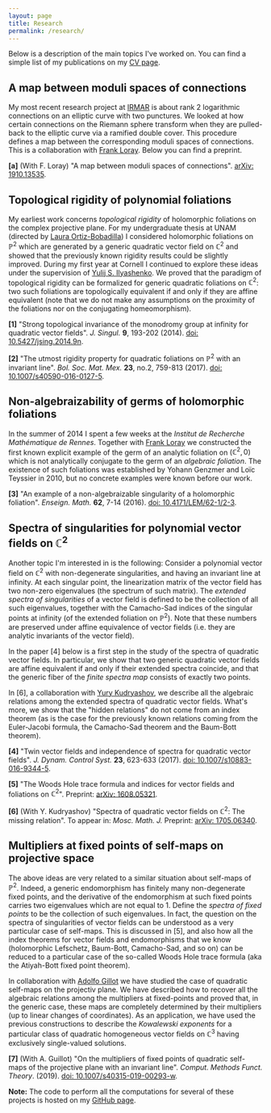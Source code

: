 ```yaml
---
layout: page
title: Research
permalink: /research/
---
```


<meta http-equiv="Content-Type" content="text/html; charset=utf-8"/>  <!-- For correct rendering with Emacs -->


Below is a description of the main topics I've worked on. You can find a simple list of my publications on my [CV page](/cv/).


## A map between moduli spaces of connections

My most recent research project at [IRMAR](http://irmar.univ-rennes1.fr/english/) is about rank 2 logarithmic connections on an elliptic curve with two punctures. We looked at how certain connections on the Riemann sphere transform when they are pulled-back to the elliptic curve via a ramified double cover. This procedure defines a map between the corresponding moduli spaces of connections. This is a collaboration with [Frank Loray](http://perso.univ-rennes1.fr/frank.loray/). Below you can find a preprint.

**[a]** (With F. Loray) "A map between moduli spaces of connections". [arXiv: 1910.13535](https://arxiv.org/abs/1910.13535).


## Topological rigidity of polynomial foliations

My earliest work concerns _topological rigidity_ of holomorphic foliations on the complex projective plane. For my undergraduate thesis at UNAM (directed by [Laura Ortiz-Bobadilla](http://www.matem.unam.mx/fsd/laura)) I considered holomorphic foliations on $\mathbb{P}^2$ which are generated by a generic quadratic vector field on $\mathbb{C}^2$ and showed that the previously known rigidity results could be slightly improved.  During my first year at Cornell I continued to explore these ideas under the supervision of [Yulij S. Ilyashenko](https://www.math.cornell.edu/m/People/Faculty/ilyashenko). We proved that the paradigm of topological rigidity can be formalized for generic quadratic foliations on $\mathbb{C}^2$: two such foliations are topologically equivalent if and only if they are affine equivalent (note that we do not make any assumptions on the proximity of the foliations nor on the conjugating homeomorphism).

**[1]** "Strong topological invariance of the monodromy group at infinity for quadratic vector fields". _J. Singul._ **9**, 193-202 (2014). [doi: 10.5427/jsing.2014.9n](http://dx.doi.org/10.5427/jsing.2014.9n).

**[2]** "The utmost rigidity property for quadratic foliations on $\mathbb{P}^2$ with an invariant line". _Bol. Soc. Mat. Mex._ **23**, no.2, 759-813 (2017). [doi: 10.1007/s40590-016-0127-5](http://doi.org/10.1007/s40590-016-0127-5).


## Non-algebraizability of germs of holomorphic foliations

In the summer of 2014 I spent a few weeks at the _Institut de Recherche Mathématique de Rennes_. Together with [Frank Loray](http://perso.univ-rennes1.fr/frank.loray/) we constructed the first known explicit example of the germ of an analytic foliation on $(\mathbb{C}^2,0)$ which is not analytically conjugate to the germ of an _algebraic foliation_. The existence of such foliations was established by Yohann Genzmer and Loïc Teyssier in 2010, but no concrete examples were known before our work.

**[3]** "An example of a non-algebraizable singularity of a holomorphic foliation".  _Enseign. Math._ **62**, 7-14 (2016). [doi: 10.4171/LEM/62-1/2-3](http://doi.org/10.4171/LEM/62-1/2-3).


## Spectra of singularities for polynomial vector fields on $\mathbb{C}^2$

Another topic I'm interested in is the following: Consider a polynomial vector field on $\mathbb{C}^2$ with non-degenerate singularities, and having an invariant line at infinity. At each singular point, the linearization matrix of the vector field has two non-zero eigenvalues (the spectrum of such matrix).  The _extended spectra of singularities_ of a vector field is defined to be the collection of all such eigenvalues, together with the Camacho-Sad indices of the singular points at infinity (of the extended foliation on $\mathbb{P}^2$). Note that these numbers are preserved under affine equivalence of vector fields (i.e. they are analytic invariants of the vector field).

In the paper [4] below is a first step in the study of the spectra of quadratic vector fields. In particular, we show that two generic quadratic vector fields are affine equivalent if and only if their extended spectra coincide, and that the generic fiber of the _finite spectra map_ consists of exactly two points.

In [6], a collaboration with [Yury Kudryashov](https://www.math.cornell.edu/m/People/bynetid/ik333), we describe all the algebraic relations among the extended spectra of quadratic vector fields. What's more, we show that the "hidden relations" do not come from an index theorem (as is the case for the previously known relations coming from the Euler-Jacobi formula, the Camacho-Sad theorem and the Baum-Bott theorem).

**[4]** "Twin vector fields and independence of spectra for quadratic vector fields".  _J. Dynam. Control Syst._ **23**, 623-633 (2017). [doi: 10.1007/s10883-016-9344-5](http://doi.org/10.1007/s10883-016-9344-5).

**[5]** "The Woods Hole trace formula and indices for vector fields and foliations on $\mathbb{C}^2$". Preprint: [arXiv: 1608.05321](https://arxiv.org/abs/1608.05321).

**[6]** (With Y. Kudryashov) "Spectra of quadratic vector fields on $\mathbb{C}^2$: The missing relation". To appear in: *Mosc. Math. J.* Preprint: [arXiv: 1705.06340](https://arxiv.org/abs/1705.06340).


## Multipliers at fixed points of self-maps on projective space

The above ideas are very related to a similar situation about self-maps of $\mathbb{P}^2$. Indeed, a generic endomorphism has finitely many non-degenerate fixed points, and the derivative of the endomorphism at such fixed points carries two eigenvalues which are not equal to 1. Define the _spectra of fixed points_ to be the collection of such eigenvalues. In fact, the question on the spectra of singularities of vector fields can be understood as a very particular case of self-maps. This is discussed in [5], and also how all the index theorems for vector fields and endomorphisms that we know (holomorphic Lefschetz, Baum-Bott, Camacho-Sad, and so on) can be reduced to a particular case of the so-called Woods Hole trace formula (aka the Atiyah-Bott fixed point theorem). 

In collaboration with [Adolfo Gillot](https://www.matem.unam.mx/~guillot/) we have studied the case of quadratic self-maps on the projectiv plane. We have described how to recover all the algebraic relations among the multipliers at fixed-points and proved that, in the generic case, these maps are completely determined by their multipliers (up to linear changes of coordinates). As an application, we have used the previous constructions to describe the *Kowalewski exponents* for a particular class of quadratic homogeneous vector fields on $\mathbb{C}^3$ having exclusively single-valued solutions.

**[7]** (With A. Guillot) "On the multipliers of fixed points of quadratic self-maps of the projective plane with an invariant line". *Comput. Methods Funct. Theory*. (2019). [doi: 10.1007/s40315-019-00293-w](http://doi.org/10.1007/s40315-019-00293-w).

**Note:** The code to perform all the computations for several of these projects is hosted on my [GitHub page](https://github.com/valentermz).

&nbsp;

&nbsp;
